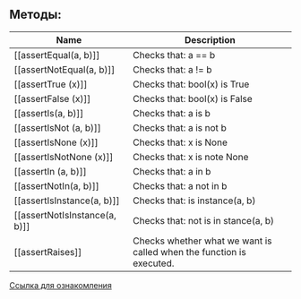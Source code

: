 ## Методы:

| Name                          | Description                                                          |
| ----------------------------- | -------------------------------------------------------------------- |
| [[assertEqual(a, b)]]         | Checks that: a == b                                                  |
| [[assertNotEqual(a, b)]]      | Checks that: a != b                                                  |
| [[assertTrue (x)]]            | Checks that: bool(x) is True <br>                                    |
| [[assertFalse (x)]]           | Checks that: bool(x) is False                                        |
| [[assertIs(a, b)]]            | Checks that: a is b                                                  |
| [[assertIsNot (a, b)]]        | Checks that: a is not  b                                             |
| [[assertIsNone (x)]]          | Checks that: x is None                                               |
| [[assertIsNotNone (x)]]       | Checks that: x is note None                                          |
| [[assertIn (a, b)]]           | Checks that: a in b                                                  |
| [[assertNotIn(a, b)]]         | Checks that: a not in b                                              |
| [[assertIsInstance(a, b)]]    | Checks that:  is instance(a,  b)                                     |
| [[assertNotIsInstance(a, b)]] | Checks that:  not is in stance(a,  b)                                |
| [[assertRaises]]              | Checks whether what we want is called when the function is executed. |


[Ссылка для ознакомления](https://docs.python.org/3/library/unittest.html)

